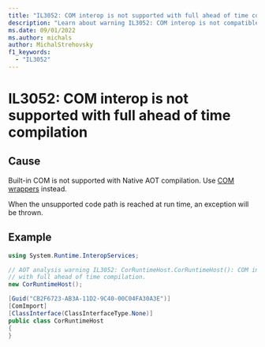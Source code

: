 ```yaml
---
title: "IL3052: COM interop is not supported with full ahead of time compilation"
description: "Learn about warning IL3052: COM interop is not compatible with full ahead of time compilation."
ms.date: 09/01/2022
ms.author: michals
author: MichalStrehovsky
f1_keywords:
  - "IL3052"
---
```

# IL3052: COM interop is not supported with full ahead of time compilation

## Cause

Built-in COM is not supported with Native AOT compilation. Use [COM wrappers](../../../../standard/native-interop/com-wrappers.md) instead.

When the unsupported code path is reached at run time, an exception will be thrown.

## Example

```csharp
using System.Runtime.InteropServices;

// AOT analysis warning IL3052: CorRuntimeHost.CorRuntimeHost(): COM interop is not supported
// with full ahead of time compilation.
new CorRuntimeHost();

[Guid("CB2F6723-AB3A-11D2-9C40-00C04FA30A3E")]
[ComImport]
[ClassInterface(ClassInterfaceType.None)]
public class CorRuntimeHost
{
}
```
